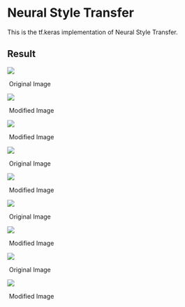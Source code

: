 # Neural Style Transfer

This is the tf.keras implementation of Neural Style Transfer.

## Result

<img src="results/musk.jpg">
</img>

​																				Original Image

<img src="results/mosaic_musk.png">
</img>

​																					Modified Image

<img src="results/nebula_musk.png">
</img>

​																					Modified Image

<img src="results/Avengers.jpg">
</img>

​																			Original Image

<img src="results/starry_avengers.png">
</img>

​																				Modified Image

<img src="results/mark_rober.jpeg">
</img>

​																				Original Image

<img src="results/mark_modified.png">
</img>

​																				Modified Image

<img src="results/mona_lisa.jpg">
</img>

​																					Original Image

<img src="results/mona_modified.png">
</img>

​																				Modified Image